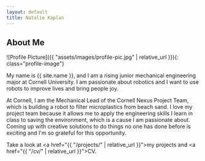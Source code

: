 ```yaml
---
layout: default
title: Natalie Kaplan
---
```


## About Me


![Profile Picture]({{ "assets/images/profile-pic.jpg" | relative_url }}){: class="profile-image"}

 
My name is {{ site.name }}, and I am a rising junior mechanical engineering major at Cornell University. I am passionate about robotics and I want to use robots to improve lives and bring people joy. 

At Cornell, I am the Mechanical Lead of the Cornell Nexus Project Team, which is building a robot to filter microplastics from beach sand. I love my project team because it allows me to apply the engineering skills I learn in class to saving the environment, which is a cause I am passionate about. Coming up with creative solutions to do things no one has done before is exciting and I'm so grateful for this opportunity. 

Take a look at <a href="{{ "/projects/" | relative_url }}">my projects</a> and <a href="{{ "/cv/" | relative_url }}">CV</a>.
